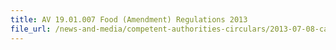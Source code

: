 ```yaml
---
title: AV 19.01.007 Food (Amendment) Regulations 2013 
file_url: /news-and-media/competent-authorities-circulars/2013-07-08-ca.pdf
---
```

